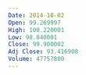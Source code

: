 ```yaml
---
Date: 2014-10-02
Open: 99.269997
High: 100.220001
Low: 98.040001
Close: 99.900002
Adj Close: 93.416908
Volume: 47757800
---
```

